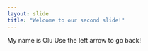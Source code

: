 ```yaml
---
layout: slide
title: "Welcome to our second slide!"
---
```

My name is Olu
Use the left arrow to go back!
